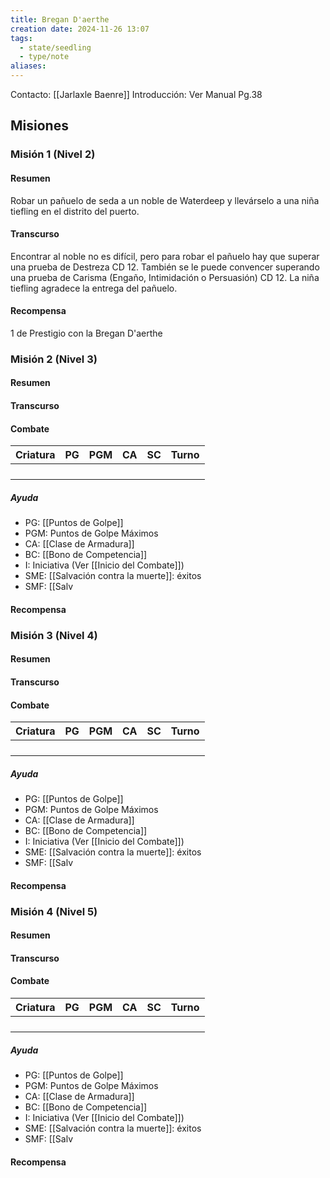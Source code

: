 ```yaml
---
title: Bregan D'aerthe
creation date: 2024-11-26 13:07
tags:
  - state/seedling
  - type/note
aliases:
---
```

Contacto: [[Jarlaxle Baenre]]
Introducción: Ver Manual Pg.38

## Misiones


### Misión 1 (Nivel 2)

#### Resumen

Robar un pañuelo de seda a un noble de Waterdeep y llevárselo a una niña tiefling en el distrito del puerto.

#### Transcurso

Encontrar al noble no es difícil, pero para robar el pañuelo hay que superar una prueba de Destreza CD 12. También se le puede convencer superando una prueba de Carisma (Engaño, Intimidación o Persuasión) CD 12. La niña tiefling agradece la entrega del pañuelo.

#### Recompensa

1 de Prestigio con la Bregan D'aerthe

### Misión 2 (Nivel 3)


#### Resumen
#### Transcurso


#### Combate

| Criatura | PG  | PGM | CA  | SC  | Turno |
| -------- | --- | --- | --- | --- | ----- |
|          |     |     |     |     |       |
|          |     |     |     |     |       |
|          |     |     |     |     |       |
|          |     |     |     |     |       |
##### Ayuda
- PG: [[Puntos de Golpe]]
- PGM: Puntos de Golpe Máximos
- CA: [[Clase de Armadura]]
- BC: [[Bono de Competencia]]
- I: Iniciativa (Ver [[Inicio del Combate]])
- SME: [[Salvación contra la muerte]]: éxitos
- SMF: [[Salv

#### Recompensa


### Misión 3 (Nivel 4)


#### Resumen
#### Transcurso


#### Combate

| Criatura | PG  | PGM | CA  | SC  | Turno |
| -------- | --- | --- | --- | --- | ----- |
|          |     |     |     |     |       |
|          |     |     |     |     |       |
|          |     |     |     |     |       |
|          |     |     |     |     |       |
##### Ayuda
- PG: [[Puntos de Golpe]]
- PGM: Puntos de Golpe Máximos
- CA: [[Clase de Armadura]]
- BC: [[Bono de Competencia]]
- I: Iniciativa (Ver [[Inicio del Combate]])
- SME: [[Salvación contra la muerte]]: éxitos
- SMF: [[Salv
#### Recompensa


### Misión 4 (Nivel 5)


#### Resumen
#### Transcurso


#### Combate

| Criatura | PG  | PGM | CA  | SC  | Turno |
| -------- | --- | --- | --- | --- | ----- |
|          |     |     |     |     |       |
|          |     |     |     |     |       |
|          |     |     |     |     |       |
|          |     |     |     |     |       |
##### Ayuda
- PG: [[Puntos de Golpe]]
- PGM: Puntos de Golpe Máximos
- CA: [[Clase de Armadura]]
- BC: [[Bono de Competencia]]
- I: Iniciativa (Ver [[Inicio del Combate]])
- SME: [[Salvación contra la muerte]]: éxitos
- SMF: [[Salv
#### Recompensa

